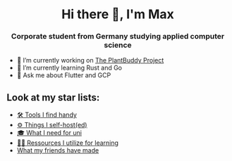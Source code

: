 <h1 align="center">Hi there 👋, I'm Max</h1>
<h3 align="center">Corporate student from Germany studying applied computer science</h3>

- 🔭 I’m currently working on [The PlantBuddy Project](https://github.com/plantineers)
- 🌱 I’m currently learning Rust and Go
- 💬 Ask me about Flutter and GCP

<h2>Look at my star lists:</h2>

- [🛠️ Tools I find handy](https://github.com/stars/mfloto/lists/handy-tools)
- [⚙ Things I self-host(ed)](https://github.com/stars/mfloto/lists/self-host)
- [🎓 What I need for uni](https://github.com/stars/mfloto/lists/uni)
- [👩‍🏫 Ressources I utilize for learning](https://github.com/stars/mfloto/lists/learning)
- [What my friends have made](https://github.com/stars/mfloto/lists/friends)
